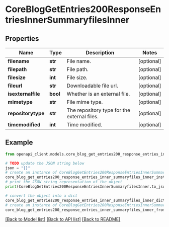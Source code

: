 # CoreBlogGetEntries200ResponseEntriesInnerSummaryfilesInner


## Properties

Name | Type | Description | Notes
------------ | ------------- | ------------- | -------------
**filename** | **str** | File name. | [optional] 
**filepath** | **str** | File path. | [optional] 
**filesize** | **int** | File size. | [optional] 
**fileurl** | **str** | Downloadable file url. | [optional] 
**isexternalfile** | **bool** | Whether is an external file. | [optional] 
**mimetype** | **str** | File mime type. | [optional] 
**repositorytype** | **str** | The repository type for the external files. | [optional] 
**timemodified** | **int** | Time modified. | [optional] 

## Example

```python
from openapi_client.models.core_blog_get_entries200_response_entries_inner_summaryfiles_inner import CoreBlogGetEntries200ResponseEntriesInnerSummaryfilesInner

# TODO update the JSON string below
json = "{}"
# create an instance of CoreBlogGetEntries200ResponseEntriesInnerSummaryfilesInner from a JSON string
core_blog_get_entries200_response_entries_inner_summaryfiles_inner_instance = CoreBlogGetEntries200ResponseEntriesInnerSummaryfilesInner.from_json(json)
# print the JSON string representation of the object
print(CoreBlogGetEntries200ResponseEntriesInnerSummaryfilesInner.to_json())

# convert the object into a dict
core_blog_get_entries200_response_entries_inner_summaryfiles_inner_dict = core_blog_get_entries200_response_entries_inner_summaryfiles_inner_instance.to_dict()
# create an instance of CoreBlogGetEntries200ResponseEntriesInnerSummaryfilesInner from a dict
core_blog_get_entries200_response_entries_inner_summaryfiles_inner_from_dict = CoreBlogGetEntries200ResponseEntriesInnerSummaryfilesInner.from_dict(core_blog_get_entries200_response_entries_inner_summaryfiles_inner_dict)
```
[[Back to Model list]](../README.md#documentation-for-models) [[Back to API list]](../README.md#documentation-for-api-endpoints) [[Back to README]](../README.md)


